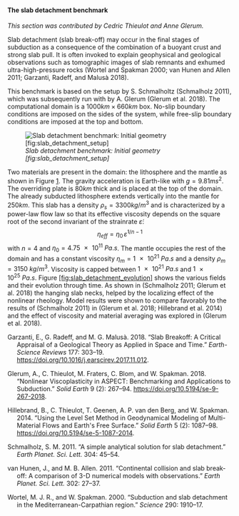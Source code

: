 #### The slab detachment benchmark

*This section was contributed by Cedric Thieulot and Anne Glerum.*

Slab detachment (slab break-off) may occur in the final stages of subduction
as a consequence of the combination of a buoyant crust and strong slab pull.
It is often invoked to explain geophysical and geological observations such as
tomographic images of slab remnants and exhumed ultra-high-pressure rocks
(Wortel and Spakman 2000; van Hunen and Allen 2011; Garzanti, Radeff, and
Malus&agrave; 2018).

This benchmark is based on the setup by S. Schmalholtz (Schmalholz 2011),
which was subsequently run with by A. Glerum (Glerum et al. 2018). The
computational domain is a $1000 \si{km}\times 660 \si{km}$ box. No-slip
boundary conditions are imposed on the sides of the system, while free-slip
boundary conditions are imposed at the top and bottom.

<figure>
<img src="cookbooks/benchmarks/slab_detachment/doc/drawing.png" id="fig:slab_detachment_setup" alt="Slab detachment benchmark: Initial geometry [fig:slab_detachment_setup]" /><figcaption aria-hidden="true"><em>Slab detachment benchmark: Initial geometry <span id="fig:slab_detachment_setup" label="fig:slab_detachment_setup">[fig:slab_detachment_setup]</span></em></figcaption>
</figure>

Two materials are present in the domain: the lithosphere and the mantle as
shown in Figure [1]. The gravity acceleration is Earth-like with
$g=9.81 \si{m}\si{s}^2$. The overriding plate is $80\si{km}$ thick and is
placed at the top of the domain. The already subducted lithosphere extends
vertically into the mantle for $250 \si{km}$. This slab has a density
$\rho_s=3300\si{kg}/\si{m}^3$ and is characterized by a power-law flow law so
that its effective viscosity depends on the square root of the second
invariant of the strainrate $\dot\varepsilon$:
$$\eta_{eff} = \eta_0 \, \dot\varepsilon^{1/n-1}$$ with $n=4$ and
$\eta_0=\SI{4.75e11}{Pa . s}$. The mantle occupies the rest of the domain and
has a constant viscosity $\eta_m=\SI{1e21}{Pa . s}$ and a density
$\rho_m=\SI{3150}{kg/m^3}$. Viscosity is capped between $\SI{1e21}{Pa . s}$
and $\SI{1e25}{Pa . s}$. Figure [\[fig:slab_detachment_evolution\]][2]
shows the various fields and their evolution through time. As shown in
(Schmalholz 2011; Glerum et al. 2018) the hanging slab necks, helped by the
localizing effect of the nonlinear rheology. Model results were shown to
compare favorably to the results of (Schmalholz 2011) in (Glerum et al. 2018;
Hillebrand et al. 2014) and the effect of viscosity and material averaging was
explored in (Glerum et al. 2018).

<div id="refs" class="references csl-bib-body hanging-indent">

<div id="ref-garm18" class="csl-entry">

Garzanti, E., G. Radeff, and M. G. Malus&agrave;. 2018. &ldquo;Slab Breakoff:
A Critical Appraisal of a Geological Theory as Applied in Space and
Time.&rdquo; *Earth-Science Reviews* 177: 303&ndash;19.
<https://doi.org/10.1016/j.earscirev.2017.11.012>.

</div>

<div id="ref-gltf18" class="csl-entry">

Glerum, A., C. Thieulot, M. Fraters, C. Blom, and W. Spakman. 2018.
&ldquo;Nonlinear Viscoplasticity in <span class="smallcaps">ASPECT</span>:
Benchmarking and Applications to Subduction.&rdquo; *Solid Earth* 9 (2):
267&ndash;94. <https://doi.org/10.5194/se-9-267-2018>.

</div>

<div id="ref-hitg14" class="csl-entry">

Hillebrand, B., C. Thieulot, T. Geenen, A. P. van den Berg, and W. Spakman.
2014. &ldquo;Using the Level Set Method in Geodynamical Modeling of
Multi-Material Flows and Earth's Free Surface.&rdquo; *Solid Earth* 5
(2): 1087&ndash;98. <https://doi.org/10.5194/se-5-1087-2014>.

</div>

<div id="ref-schm11" class="csl-entry">

Schmalholz, S. M. 2011. &ldquo;<span class="nocase">A simple analytical
solution for slab detachment</span>.&rdquo;
*Earth Planet. Sci. Lett.* 304: 45&ndash;54.

</div>

<div id="ref-vaal11" class="csl-entry">

van Hunen, J., and M. B. Allen. 2011. &ldquo;<span class="nocase">Continental
collision and slab break-off: A comparison of 3-D numerical models with
observations</span>.&rdquo; *Earth Planet. Sci. Lett.* 302:
27&ndash;37.

</div>

<div id="ref-wosp00" class="csl-entry">

Wortel, M. J. R., and W. Spakman. 2000. &ldquo;<span class="nocase">Subduction
and slab detachment in the Mediterranean-Carpathian region</span>.&rdquo;
*Science* 290: 1910&ndash;17.

</div>

</div>

  [1]: #fig:slab_detachment_setup
  [2]: #fig:slab_detachment_evolution
